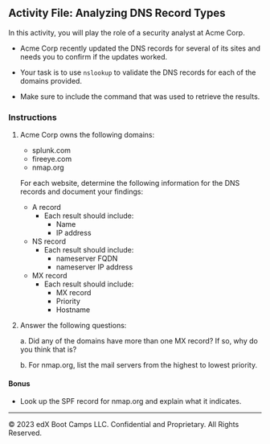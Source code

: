 ## Activity File: Analyzing DNS Record Types

In this activity, you will play the role of a security analyst at Acme Corp.

- Acme Corp recently updated the DNS records for several of its sites and needs you to confirm if the updates worked.

- Your task is to use `nslookup` to validate the DNS records for each of the domains provided.

- Make sure to include the command that was used to retrieve the results.

### Instructions
   
1. Acme Corp owns the following domains:
  
    - splunk.com
    - fireeye.com
    - nmap.org
    
    For each website, determine the following information for the DNS records and document your findings:
  
    - A record
        - Each result should include:
            - Name
            - IP address
    - NS record
        - Each result should include:
            - nameserver FQDN
            - nameserver IP address
    - MX record
        - Each result should include:
            - MX record
            - Priority
            - Hostname
  
2. Answer the following questions:
    
    a. Did any of the domains have more than one MX record? If so, why do you think that is?
    
    b. For nmap.org, list the mail servers from the highest to lowest priority.
  
#### Bonus

- Look up the SPF record for nmap.org and explain what it indicates.

---
© 2023 edX Boot Camps LLC. Confidential and Proprietary. All Rights Reserved.
